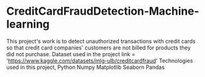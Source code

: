 # CreditCardFraudDetection-Machine-learning
This project's work is to detect unauthorized transactions with credit cards so that credit card companies' customers are not billed for products they did not purchase.
Dataset used in the project link = 'https://www.kaggle.com/datasets/mlg-ulb/creditcardfraud'
Technologies used in this project,
Python
Numpy
Matplotlib
Seaborn
Pandas
